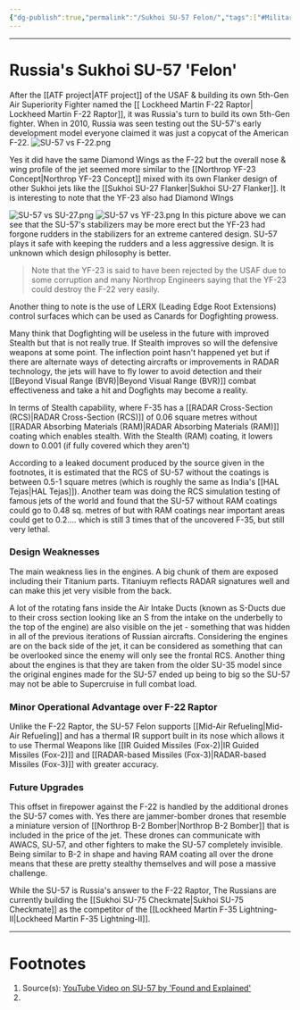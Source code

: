```yaml
---
{"dg-publish":true,"permalink":"/Sukhoi SU-57 Felon/","tags":["#Military"]}
---
```


---
# Russia's Sukhoi SU-57 'Felon'
After the [[ATF project\|ATF project]] of the USAF & building its own 5th-Gen Air Superiority Fighter named the [[ Lockheed Martin F-22 Raptor\| Lockheed Martin F-22 Raptor]], it was Russia's turn to build its own 5th-Gen fighter.
When in 2010, Russia was seen testing out the SU-57's early development model everyone claimed it was just a copycat of the American F-22.
![SU-57 vs F-22.png](/img/user/Vaulted%20Images/SU-57%20vs%20F-22.png)

Yes it did have the same Diamond Wings as the F-22 but the overall nose & wing profile of the jet seemed more similar to the [[Northrop YF-23 Concept\|Northrop YF-23 Concept]] mixed with its own Flanker design of other Sukhoi jets like the [[Sukhoi SU-27 Flanker\|Sukhoi SU-27 Flanker]]. It is interesting to note that the YF-23 also had Diamond WIngs

![SU-57 vs SU-27.png](/img/user/Vaulted%20Images/SU-57%20vs%20SU-27.png)
![SU-57 vs YF-23.png](/img/user/Vaulted%20Images/SU-57%20vs%20YF-23.png)
In this picture above we can see that the SU-57's stabilizers may be more erect but the YF-23 had forgone rudders in the stabilizers for an extreme cantered design. SU-57 plays it safe with keeping the rudders and a less aggressive design. It is unknown which design philosophy is better.

> Note that the YF-23 is said to have been rejected by the USAF due to some corruption and many Northrop Engineers saying that the YF-23 could destroy the F-22 very easily.

Another thing to note is the use of LERX (Leading Edge Root Extensions) control surfaces which can be used as Canards for Dogfighting prowess.

Many think that Dogfighting will be useless in the future with improved Stealth but that is not really true. If Stealth improves so will the defensive weapons at some point. The inflection point hasn't happened yet but if there are alternate ways of detecting aircrafts or improvements in RADAR technology, the jets will have to fly lower to avoid detection and their [[Beyond Visual Range (BVR)\|Beyond Visual Range (BVR)]] combat effectiveness and take a hit and Dogfights may become a reality.

In terms of Stealth capability, where F-35 has a [[RADAR Cross-Section (RCS)\|RADAR Cross-Section (RCS)]] of 0.06 square metres without [[RADAR Absorbing Materials (RAM)\|RADAR Absorbing Materials (RAM)]] coating which enables stealth. With the Stealth (RAM) coating, it lowers down to 0.001 (if fully covered which they aren't)

According to a leaked document produced by the source given in the footnotes, it is estimated that the RCS of SU-57 without the coatings is between 0.5-1 square metres (which is roughly the same as India's [[HAL Tejas\|HAL Tejas]]). Another team was doing the RCS simulation testing of famous jets of the world and found that the SU-57 without RAM coatings could go to 0.48 sq. metres of but with RAM coatings near important areas could get to 0.2.... which is still 3 times that of the uncovered F-35, but still very lethal. 

### Design Weaknesses
The main weakness lies in the engines. A big chunk of them are exposed including their Titanium parts. Titaniuym reflects RADAR signatures well and can make this jet very visible from the back.

A lot of the rotating fans inside the Air Intake Ducts (known as S-Ducts due to their cross section looking like an S from the intake on the underbelly to the top of the engine) are also visible on the jet - something that was hidden in all of the previous iterations of Russian aircrafts. Considering the engines are on the back side of the jet, it can be considered as something that can be overlooked since the enemy will only see the frontal RCS. 
Another thing about the engines is that they are taken from the older SU-35 model since the original engines made for the SU-57 ended up being to big so the SU-57 may not be able to Supercruise in full combat load.

### Minor Operational Advantage over F-22 Raptor
Unlike the F-22 Raptor, the SU-57 Felon supports [[Mid-Air Refueling\|Mid-Air Refueling]] and has a thermal IR support built in its nose which allows it to use Thermal Weapons like [[IR Guided Missiles (Fox-2)\|IR Guided Missiles (Fox-2)]] and [[RADAR-based Missiles (Fox-3)\|RADAR-based Missiles (Fox-3)]] with greater accuracy.

### Future Upgrades
This offset in firepower against the F-22 is handled by the additional drones the SU-57 comes with. Yes there are jammer-bomber drones that resemble a miniature version of [[Northrop B-2 Bomber\|Northrop B-2 Bomber]] that is included in the price of the jet. These drones can communicate with AWACS, SU-57, and other fighters to make the SU-57 completely invisible. Being similar to B-2 in shape and having RAM coating all over the drone means that these are pretty stealthy themselves and will pose a massive challenge.

While the SU-57 is Russia's answer to the F-22 Raptor, The Russians are currently building the [[Sukhoi SU-75 Checkmate\|Sukhoi SU-75 Checkmate]] as the competitor of the [[Lockheed Martin F-35 Lightning-II\|Lockheed Martin F-35 Lightning-II]].

---
# Footnotes
1. Source(s): [YouTube Video on SU-57 by 'Found and Explained'](https://youtu.be/gIBuxZv9J44?si=AS6EKuUJaKkN-0LU)
2. 